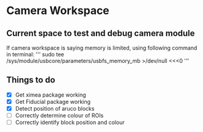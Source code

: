 # Camera Workspace
## Current space to test and debug camera module

If camera workspace is saying memory is limited, using following command in terminal:
'''
sudo tee /sys/module/usbcore/parameters/usbfs_memory_mb >/dev/null <<<0
'''


## Things to do
- [x] Get ximea package working
- [x] Get Fiducial package working
- [x] Detect position of aruco blocks
- [ ] Correctly determine colour of ROIs
- [ ] Correctly identify block position and colour